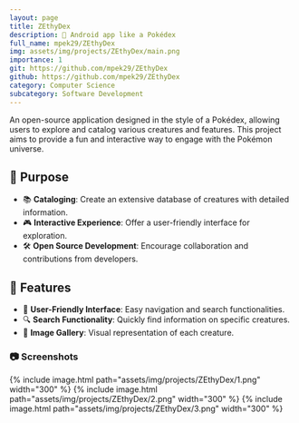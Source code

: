```yaml
---
layout: page
title: ZEthyDex
description: 📱 Android app like a Pokédex
full_name: mpek29/ZEthyDex
img: assets/img/projects/ZEthyDex/main.png
importance: 1
git: https://github.com/mpek29/ZEthyDex
github: https://github.com/mpek29/ZEthyDex
category: Computer Science
subcategory: Software Development
---
```



An open-source application designed in the style of a Pokédex, allowing users to explore and catalog various creatures and features. This project aims to provide a fun and interactive way to engage with the Pokémon universe.

## 🎯 Purpose

- 📚 **Cataloging**: Create an extensive database of creatures with detailed information.
- 🎮 **Interactive Experience**: Offer a user-friendly interface for exploration.
- 🛠️ **Open Source Development**: Encourage collaboration and contributions from developers.

## 📝 Features

- 🌟 **User-Friendly Interface**: Easy navigation and search functionalities.
- 🔍 **Search Functionality**: Quickly find information on specific creatures.
- 📸 **Image Gallery**: Visual representation of each creature.

### 📷 Screenshots


<div style="display: flex; justify-content: space-between;">
    {% include image.html path="assets/img/projects/ZEthyDex/1.png" width="300" %}
    {% include image.html path="assets/img/projects/ZEthyDex/2.png" width="300" %}
    {% include image.html path="assets/img/projects/ZEthyDex/3.png" width="300" %}
</div>

